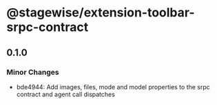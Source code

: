 # @stagewise/extension-toolbar-srpc-contract

## 0.1.0

### Minor Changes

- bde4944: Add images, files, mode and model properties to the srpc contract and agent call dispatches

